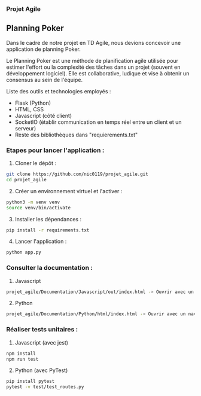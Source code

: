 ### Projet Agile 

## Planning Poker 

Dans le cadre de notre projet en TD Agile, nous devions concevoir une application de planning Poker.

Le Planning Poker est une méthode de planification agile utilisée pour estimer l'effort ou la complexité des tâches dans un projet (souvent en développement logiciel). Elle est collaborative, ludique et vise à obtenir un consensus au sein de l'équipe. 

Liste des outils et technologies employés :
- Flask (Python)
- HTML, CSS 
- Javascript (côté client)
- SocketIO (établir communication en temps réel entre un client et un serveur)
- Reste des bibliothèques dans "requierements.txt"

### Etapes pour lancer l'application :

1. Cloner le dépôt :

```bash
git clone https://github.com/nic0119/projet_agile.git
cd projet_agile
```

2. Créer un environnement virtuel et l'activer :

```bash
python3 -m venv venv
source venv/bin/activate
```

3. Installer les dépendances :
   
```bash
pip install -r requirements.txt
```

4. Lancer l'application :

```bash
python app.py 
```

### Consulter la documentation :

1. Javascript

```bash
projet_agile/Documentation/Javascript/out/index.html -> Ouvrir avec un navigateur
```

2. Python

```bash
projet_agile/Documentation/Python/html/index.html -> Ouvrir avec un navigateur
```

### Réaliser tests unitaires : 

1. Javascript (avec jest)

```bash
npm install
npm run test
```

2. Python (avec PyTest)

```bash
pip install pytest
pytest -v test/test_routes.py
```
